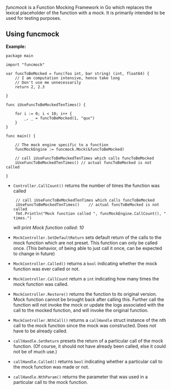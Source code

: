 *funcmock* is a Function Mocking Framework in Go which replaces the lexical placeholder of the function with a mock. It is primarily intended to be used for testing purposes.

 Using funcmock
---------------

**Example:**

    package main
    
    import "funcmock"
    
    var funcToBeMocked = func(foo int, bar string) (int, float64) {
    	// I am computation intensive, hence take long
    	// Don't use me unnecessarily
    	return 2, 2.3
    
    }
    
    func iUseFuncToBeMockedTenTimes() {
    
    	for i := 0; i < 10; i++ {
    		_, _ = funcToBeMocked(1, "qux")
    	}
    }
    
    func main() {
    
    	// The mock engine specific to a function
    	funcMockEngine := funcmock.Mock(&funcToBeMocked)
    
    	// call iUseFuncToBeMockedTenTimes which calls funcToBeMocked
    	iUseFuncToBeMockedTenTimes() // actual funcToBeMocked is not called
    
    }
		

 * `Controller.CallCount()` returns the number of times the function was called

        // call iUseFuncToBeMockedTenTimes which calls funcToBeMocked
        iUseFuncToBeMockedTenTimes() 	// actual funcToBeMocked is not called
        fmt.Println("Mock function called ", funcMockEngine.CallCount(), " times.")	 
			 
	will print *Mock function called:  10*

 * `MockController.SetDefaultReturn` sets default return of the calls to the mock function which are not preset. This function can only be called once. (This behavior, of being able to just call it once, can be expected to change in future)

 * `MockController.Called()` returns a `bool` indicating whether the mock function was ever called or not.

 * `MockController.CallCount` return a `int` indicating how many times the mock function was called.

 * `MockController.Restore()` returns the function to its original version. Mock function cannot be brought back after calling this. Further call the function will not invoke the mock or update the logs associated with the call to the mocked function, and will invoke the original function.

 * `MockController.NthCall()` returns a `callHandle` struct instance of the nth call to the mock function since the mock was constructed. Does not have to be already called.

 * `callHandle.SetReturn` presets the return of a particular call of the mock function. (Of course, it should not have already been called, else it could not be of much use.)

 * `callHandle.Called()` returns `bool` indicating whether a particular call to the mock function was made or not.

 * `callHandle.NthParam()` returns the parameter that was used in a particular call to the mock function.

